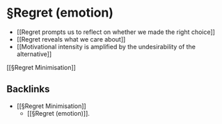 # §Regret (emotion)
* [[Regret prompts us to reflect on whether we made the right choice]]
* [[Regret reveals what we care about]]
* [[Motivational intensity is amplified by the undesirability of the alternative]]

[[§Regret Minimisation]]

## Backlinks
* [[§Regret Minimisation]]
	* [[§Regret (emotion)]].

<!-- {BearID:D99D6615-7F46-4152-84C9-25B8E74ABAA5-12661-0000038645E009B3} -->
